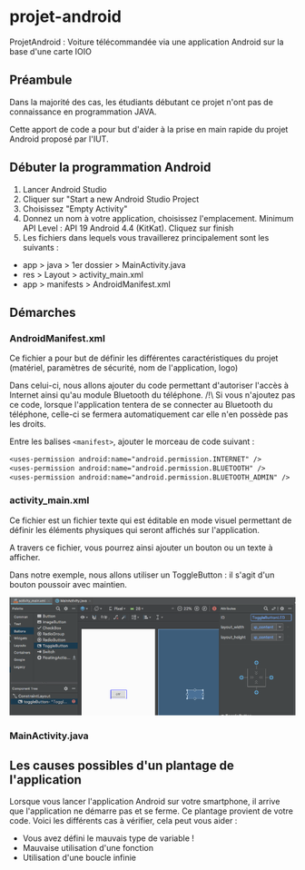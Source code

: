 # projet-android
ProjetAndroid : Voiture télécommandée via une application Android sur la base d'une carte IOIO

## Préambule
Dans la majorité des cas, les étudiants débutant ce projet n'ont pas de connaissance en programmation JAVA.

Cette apport de code a pour but d'aider à la prise en main rapide du projet Android proposé par l'IUT.

## Débuter la programmation Android

1) Lancer Android Studio
2) Cliquer sur "Start a new Android Studio Project
3) Choisissez "Empty Activity"
4) Donnez un nom à votre application, choisissez l'emplacement. Minimum API Level : API 19 Android 4.4 (KitKat). Cliquez sur finish
5) Les fichiers dans lequels vous travaillerez principalement sont les suivants :
  - app > java > 1er dossier > MainActivity.java
  - res > Layout > activity_main.xml
  - app > manifests > AndroidManifest.xml
 
 ## Démarches
 
 ### AndroidManifest.xml
 Ce fichier a pour but de définir les différentes caractéristiques du projet (matériel, paramètres de sécurité, nom de l'application, logo)
 
 Dans celui-ci, nous allons ajouter du code permettant d'autoriser l'accès à Internet ainsi qu'au module Bluetooth du téléphone.
 /!\ Si vous n'ajoutez pas ce code, lorsque l'application tentera de se connecter au Bluetooth du téléphone, celle-ci se fermera automatiquement car elle n'en possède pas les droits.
 
 Entre les balises `<manifest>`, ajouter le morceau de code suivant :
 
 ```
<uses-permission android:name="android.permission.INTERNET" />
<uses-permission android:name="android.permission.BLUETOOTH" />
<uses-permission android:name="android.permission.BLUETOOTH_ADMIN" />
```

### activity_main.xml
Ce fichier est un fichier texte qui est éditable en mode visuel permettant de définir les éléments physiques qui seront affichés sur l'application.

A travers ce fichier, vous pourrez ainsi ajouter un bouton ou un texte à afficher.

Dans notre exemple, nous allons utiliser un ToggleButton : il s'agit d'un bouton poussoir avec maintien.

![alt tag](https://raw.githubusercontent.com/ioio-geii/projet-android/master/Capture%20d%E2%80%99e%CC%81cran%202019-04-01%20a%CC%80%2016.32.20.png)

### MainActivity.java



## Les causes possibles d'un plantage de l'application
Lorsque vous lancer l'application Android sur votre smartphone, il arrive que l'application ne démarre pas et se ferme.
Ce plantage provient de votre code.
Voici les différents cas à vérifier, cela peut vous aider :
- Vous avez défini le mauvais type de variable !
- Mauvaise utilisation d'une fonction
- Utilisation d'une boucle infinie
